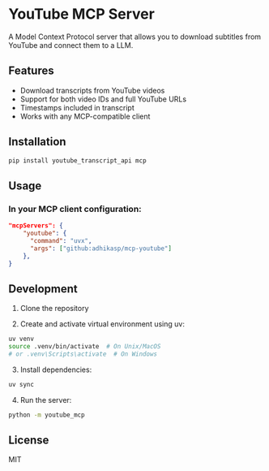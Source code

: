 # YouTube MCP Server

A Model Context Protocol server that allows you to download subtitles from YouTube and connect them to a LLM.

## Features

- Download transcripts from YouTube videos
- Support for both video IDs and full YouTube URLs
- Timestamps included in transcript
- Works with any MCP-compatible client

## Installation

```bash
pip install youtube_transcript_api mcp
```

## Usage

### In your MCP client configuration:

```json
"mcpServers": {
    "youtube": {
      "command": "uvx",
      "args": ["github:adhikasp/mcp-youtube"]
    },
}
```

## Development

1. Clone the repository

2. Create and activate virtual environment using uv:
```bash
uv venv
source .venv/bin/activate  # On Unix/MacOS
# or .venv\Scripts\activate  # On Windows
```

3. Install dependencies:
```bash
uv sync
```

4. Run the server:
```bash
python -m youtube_mcp
```

## License

MIT